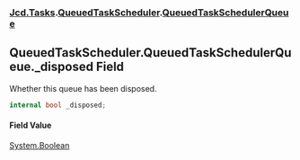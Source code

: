 ### [Jcd.Tasks](Jcd.Tasks.md 'Jcd.Tasks').[QueuedTaskScheduler](Jcd.Tasks.QueuedTaskScheduler.md 'Jcd.Tasks.QueuedTaskScheduler').[QueuedTaskSchedulerQueue](Jcd.Tasks.QueuedTaskScheduler.QueuedTaskSchedulerQueue.md 'Jcd.Tasks.QueuedTaskScheduler.QueuedTaskSchedulerQueue')

## QueuedTaskScheduler.QueuedTaskSchedulerQueue._disposed Field

Whether this queue has been disposed.

```csharp
internal bool _disposed;
```

#### Field Value
[System.Boolean](https://docs.microsoft.com/en-us/dotnet/api/System.Boolean 'System.Boolean')
